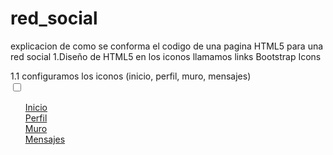 # red_social
explicacion de como se conforma el codigo de una pagina HTML5 para una red social
1.Diseño de HTML5 en los iconos  llamamos links Bootstrap Icons
   <!-- Bootstrap CSS -->
<link href="https://cdn.jsdelivr.net/npm/bootstrap@5.3.2/dist/css/bootstrap.min.css" rel="stylesheet">
<!-- Bootstrap Icons -->
<link href="https://cdn.jsdelivr.net/npm/bootstrap-icons@1.11.1/font/bootstrap-icons.css" rel="stylesheet">
1.1 configuramos los iconos (inicio, perfil, muro, mensajes)
<nav class="navigation">
    <input type="checkbox" id="nav-button">
    <label for="nav-button" onclick></label>
    <ul class="nav-container">
        <!-- Icono Inicio -->
        <div class="col-6 col-md-2">
        <a href="#inicio" id="inicio01" class="text-decoration-none text-dark d-flex flex-column align-items-center">
        <i class="bi bi-house-door-fill fs-1 mb-2"></i>
       <span>Inicio</span>
       </a>
       </div>
      <!-- Icono Perfil -->
      <div class="col-6 col-md-2">
      <a href="#perfil" id="perfil01" class="text-decoration-none text-dark d-flex flex-column align-items-center">
      <i class="bi bi-person-circle fs-1 mb-2"></i>
      <span>Perfil</span>
      </a>
      </div>
      <!-- Icono Muro -->
      <div class="col-6 col-md-2">
      <a href="#muro" id="muro01" class="text-decoration-none text-dark d-flex flex-column align-items-center">
      <i class="bi bi-collection-fill fs-1 mb-2"></i>
      <span>Muro</span>
      </a>
      </div>
      <!-- Icono Mensajes -->
      <div class="col-6 col-md-2">
      <a href="#mensajes" id="mensajes01" class="text-decoration-none text-dark d-flex flex-column align-items-center">
      <i class="bi bi-chat-dots-fill fs-1 mb-2"></i>
      <span>Mensajes</span>
      </a>
      </div>
    </ul>
</nav>
